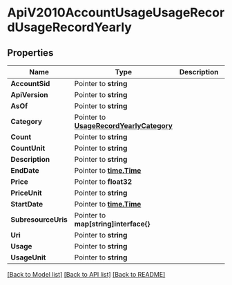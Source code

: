 # ApiV2010AccountUsageUsageRecordUsageRecordYearly

## Properties

Name | Type | Description | Notes
------------ | ------------- | ------------- | -------------
**AccountSid** | Pointer to **string** |  |
**ApiVersion** | Pointer to **string** |  |
**AsOf** | Pointer to **string** |  |
**Category** | Pointer to [**UsageRecordYearlyCategory**](usage_record_yearly_category.md) |  |
**Count** | Pointer to **string** |  |
**CountUnit** | Pointer to **string** |  |
**Description** | Pointer to **string** |  |
**EndDate** | Pointer to [**time.Time**](time.Time.md) |  |
**Price** | Pointer to **float32** |  |
**PriceUnit** | Pointer to **string** |  |
**StartDate** | Pointer to [**time.Time**](time.Time.md) |  |
**SubresourceUris** | Pointer to **map[string]interface{}** |  |
**Uri** | Pointer to **string** |  |
**Usage** | Pointer to **string** |  |
**UsageUnit** | Pointer to **string** |  |

[[Back to Model list]](../README.md#documentation-for-models) [[Back to API list]](../README.md#documentation-for-api-endpoints) [[Back to README]](../README.md)


